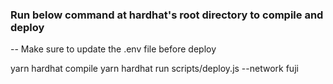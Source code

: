 ### Run below command at hardhat's root directory to compile and deploy 

-- Make sure to update the .env file before deploy

yarn hardhat compile
yarn hardhat run scripts/deploy.js --network fuji
